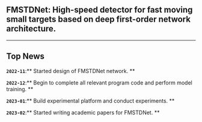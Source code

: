 ## FMSTDNet: High-speed detector for fast moving small targets based on deep first-order network architecture.
---



## Top News
**`2022-11`**:** Started design of FMSTDNet network. **  

**`2022-12`**:** Begin to complete all relevant program code and perform model training. ** 

**`2023-01`**:** Build experimental platform and conduct experiments. **

**`2023-02`**:** Started writing academic papers for FMSTDNet. ** 